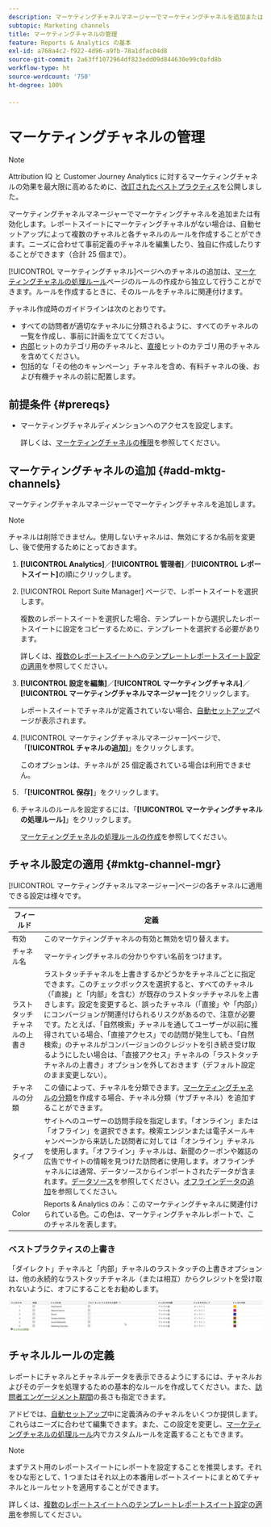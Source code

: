 ```yaml
---
description: マーケティングチャネルマネージャーでマーケティングチャネルを追加または有効化します。レポートスイートにマーケティングチャネルがない場合は、自動セットアップによって複数のチャネルと各チャネルのルールを作成することができます。ニーズに合わせて事前定義のチャネルを編集したり、独自に作成したりすることができます（合計 25 個まで）。
subtopic: Marketing channels
title: マーケティングチャネルの管理
feature: Reports & Analytics の基本
exl-id: a768a4c2-f922-4d96-a9fb-78a1dfac04d8
source-git-commit: 2a63ff1072964df823edd09d844630e99c0afd8b
workflow-type: ht
source-wordcount: '750'
ht-degree: 100%

---
```


# マーケティングチャネルの管理

>[!NOTE]
>
>Attribution IQ と Customer Journey Analytics に対するマーケティングチャネルの効果を最大限に高めるために、[改訂されたベストプラクティス](/help/components/c-marketing-channels/mchannel-best-practices.md)を公開しました。

マーケティングチャネルマネージャーでマーケティングチャネルを追加または有効化します。レポートスイートにマーケティングチャネルがない場合は、自動セットアップによって複数のチャネルと各チャネルのルールを作成することができます。ニーズに合わせて事前定義のチャネルを編集したり、独自に作成したりすることができます（合計 25 個まで）。

[!UICONTROL マーケティングチャネル]ページへのチャネルの追加は、[マーケティングチャネルの処理ルール](/help/components/c-marketing-channels/c-rules.md)ページのルールの作成から独立して行うことができます。ルールを作成するときに、そのルールをチャネルに関連付けます。

チャネル作成時のガイドラインは次のとおりです。

* すべての訪問者が適切なチャネルに分類されるように、すべてのチャネルの一覧を作成し、事前に計画を立ててください。
* [内部](/help/components/c-marketing-channels/c-rules.md)ヒットのカテゴリ用のチャネルと、[直接](/help/components/c-marketing-channels/c-rules.md)ヒットのカテゴリ用のチャネルを含めてください。
* 包括的な「その他のキャンペーン」チャネルを含め、有料チャネルの後、および有機チャネルの前に配置します。


## 前提条件 {#prereqs}

* マーケティングチャネルディメンションへのアクセスを設定します。

   詳しくは、[マーケティングチャネルの権限](/help/components/c-marketing-channels/c-channel-report-access.md)を参照してください。

## マーケティングチャネルの追加 {#add-mktg-channels}

マーケティングチャネルマネージャーでマーケティングチャネルを追加します。

>[!NOTE]
>
>チャネルは削除できません。使用しないチャネルは、無効にするか名前を変更し、後で使用するためにとっておきます。

1. **[!UICONTROL Analytics]**／**[!UICONTROL 管理者]**／**[!UICONTROL レポートスイート]**&#x200B;の順にクリックします。
1. [!UICONTROL Report Suite Manager] ページで、レポートスイートを選択します。

   複数のレポートスイートを選択した場合、テンプレートから選択したレポートスイートに設定をコピーするために、テンプレートを選択する必要があります。

   詳しくは、[複数のレポートスイートへのテンプレートレポートスイート設定の適用](/help/components/c-marketing-channels/c-getting-started-mchannel.md)を参照してください。

1. **[!UICONTROL 設定を編集]**／**[!UICONTROL マーケティングチャネル]**／**[!UICONTROL マーケティングチャネルマネージャー]**&#x200B;をクリックします。

   レポートスイートでチャネルが定義されていない場合、[自動セットアップ](/help/components/c-marketing-channels/c-getting-started-mchannel.md)ページが表示されます。

1. [!UICONTROL マーケティングチャネルマネージャー]ページで、「**[!UICONTROL チャネルの追加]**」をクリックします。

   このオプションは、チャネルが 25 個定義されている場合は利用できません。

1. 「**[!UICONTROL 保存]**」をクリックします。
1. チャネルのルールを設定するには、「**[!UICONTROL マーケティングチャネルの処理ルール]**」をクリックします。

   [マーケティングチャネルの処理ルールの作成](/help/components/c-marketing-channels/c-rules.md)を参照してください。

## チャネル設定の適用 {#mktg-channel-mgr}

[!UICONTROL マーケティングチャネルマネージャー]ページの各チャネルに適用できる設定は様々です。

| フィールド | 定義 |
|--- |--- |
| 有効 |  このマーケティングチャネルの有効と無効を切り替えます。 |
| チャネル名 | マーケティングチャネルの分かりやすい名前をつけます。 |
| ラストタッチチャネルの上書き | ラストタッチチャネルを上書きするかどうかをチャネルごとに指定できます。このチェックボックスを選択すると、すべてのチャネル（「直接」と「内部」を含む）が既存のラストタッチチャネルを上書きします。設定を変更すると、誤ったチャネル（「直接」や「内部」）にコンバージョンが関連付けられるリスクがあるので、注意が必要です。たとえば、「自然検索」チャネルを通してユーザーが以前に獲得されている場合、「直接アクセス」での訪問が発生しても、「自然検索」のチャネルがコンバージョンのクレジットを引き続き受け取るようにしたい場合は、「直接アクセス」チャネルの「ラストタッチチャネルの上書き」オプションを外しておきます（デフォルト設定のまま変更しない）。 |
| チャネルの分類 |  この値によって、チャネルを分類できます。[マーケティングチャネルの分類](/help/components/c-marketing-channels/classifictions-mchannel.md)を作成する場合、チャネル分類（サブチャネル）を追加することができます。 |
| タイプ | サイトへのユーザーの訪問手段を指定します。「オンライン」または「オフライン」を選択できます。検索エンジンまたは電子メールキャンペーンから来訪した訪問者に対しては「オンライン」チャネルを使用します。「オフライン」チャネルは、新聞のクーポンや雑誌の広告でサイトの情報を見つけた訪問者に使用します。オフラインチャネルには通常、データソースからインポートされたデータが含まれます。[データソース](https://experienceleague.adobe.com/docs/analytics/import/data-sources/datasrc-home.html?lang=ja)を参照してください。[オフラインデータの追加](/help/components/c-marketing-channels/c-getting-started-mchannel.md)を参照してください。 |
| Color | Reports &amp; Analytics のみ：このマーケティングチャネルに関連付けられている色。この色は、マーケティングチャネルレポートで、このチャネルを表します。 |

### ベストプラクティスの上書き

「ダイレクト」チャネルと「内部」チャネルのラストタッチの上書きオプションは、他の永続的なラストタッチチャネル（または相互）からクレジットを受け取れないように、オフにすることをお勧めします。

![](assets/int-channel2.png)

## チャネルルールの定義

レポートにチャネルとチャネルデータを表示できるようにするには、チャネルおよびそのデータを処理するための基本的なルールを作成してください。また、[訪問者エンゲージメント期間](/help/components/c-marketing-channels/visitor-engagement.md)の長さも指定できます。

アドビでは、[自動セットアップ](/help/components/c-marketing-channels/c-getting-started-mchannel.md)中に定義済みのチャネルをいくつか提供します。これらはニーズに合わせて編集できます。また、この設定を変更し、[マーケティングチャネルの処理ルール](/help/components/c-marketing-channels/c-rules.md)内でカスタムルールを定義することもできます。

>[!NOTE]
>
>まずテスト用のレポートスイートにレポートを設定することを推奨します。それをひな形として、1 つまたはそれ以上の本番用レポートスイートにまとめてチャネルとルールセットを適用することができます。
>
>詳しくは、[複数のレポートスイートへのテンプレートレポートスイート設定の適用](/help/components/c-marketing-channels/c-getting-started-mchannel.md)を参照してください。
